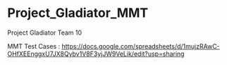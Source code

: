 # Project_Gladiator_MMT
Project Gladiator Team 10


MMT Test Cases : https://docs.google.com/spreadsheets/d/1mujzRAwC-OHfXEEnggxU7JX8Qybv1V8F3yjJW9VeLik/edit?usp=sharing
